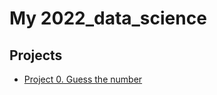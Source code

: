 # My 2022_data_science

## Projects

* [Project 0. Guess the number](https://github.com/Shinanzuu/2022_data_science/project_0)